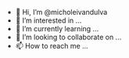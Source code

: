 - 👋 Hi, I’m @micholeivandulva
- 👀 I’m interested in ...
- 🌱 I’m currently learning ...
- 💞️ I’m looking to collaborate on ...
- 📫 How to reach me ...

<!---
micholeivandulva/micholeivandulva is a ✨ special ✨ repository because its `README.md` (this file) appears on your GitHub profile.
You can click the Preview link to take a look at your changes.
--->
